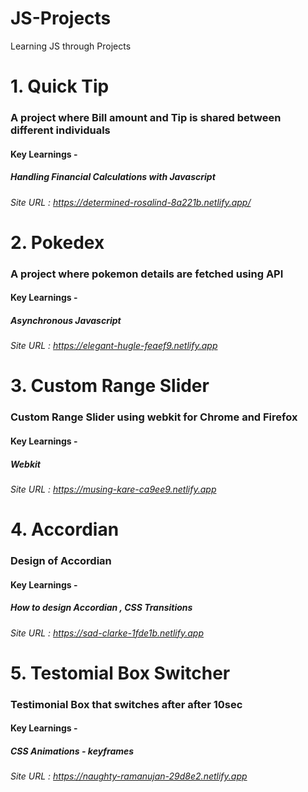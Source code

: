 # JS-Projects
Learning JS through Projects

# 1. Quick Tip
### A project where Bill amount and Tip is shared between different individuals
#### Key Learnings -
##### Handling Financial Calculations with Javascript
###### Site URL : https://determined-rosalind-8a221b.netlify.app/

# 2. Pokedex
### A project where pokemon details are fetched using API
#### Key Learnings -
##### Asynchronous Javascript
###### Site URL : https://elegant-hugle-feaef9.netlify.app

# 3. Custom Range Slider
### Custom Range Slider using webkit for Chrome and Firefox
#### Key Learnings - 
##### Webkit
###### Site URL : https://musing-kare-ca9ee9.netlify.app

# 4. Accordian 
### Design of Accordian
#### Key Learnings - 
##### How to design Accordian , CSS Transitions
###### Site URL : https://sad-clarke-1fde1b.netlify.app

# 5. Testomial Box Switcher 
### Testimonial Box that switches after after 10sec
#### Key Learnings - 
##### CSS Animations - keyframes
###### Site URL : https://naughty-ramanujan-29d8e2.netlify.app
